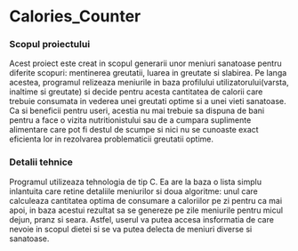 # Calories_Counter

### Scopul proiectului ###
  Acest proiect este creat in scopul generarii unor meniuri sanatoase pentru diferite scopuri: mentinerea greutatii, luarea in greutate si slabirea. Pe langa acestea, programul relizeaza meniurile in baza profilului utilizatorului(varsta, inaltime si greutate) si decide pentru acesta cantitatea de calorii care trebuie consumata in vederea unei greutati optime si a unei vieti sanatoase. Ca si beneficii pentru useri, acestia nu mai trebuie sa dispuna de bani pentru a face o vizita nutritionistului sau de a cumpara suplimente alimentare care pot fi destul de scumpe si nici nu se cunoaste exact eficienta lor in rezolvarea problematicii greutatii optime.

### Detalii tehnice ###

  Programul utilizeaza tehnologia de tip C. Ea are la baza o lista simplu inlantuita care retine detaliile meniurilor si doua algoritme: unul care calculeaza cantitatea optima de consumare a caloriilor pe zi pentru ca mai apoi, in baza acestui rezultat sa se genereze pe zile meniurile pentru micul dejun, pranz si seara. Astfel, userul va putea accesa insformatia de care nevoie in scopul dietei si se va putea delecta de meniuri diverse si sanatoase. 
